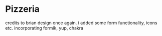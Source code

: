 # Pizzeria
credits to brian design once again. i added some form functionality, icons etc. incorporating formik, yup, chakra
